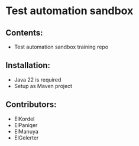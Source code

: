 # Test automation sandbox

## Contents:
- Test automation sandbox training repo

## Installation:
- Java 22 is required
- Setup as Maven project

## Contributors:
- ElKordel
- ElPaniqer
- ElManuya
- ElGelerter